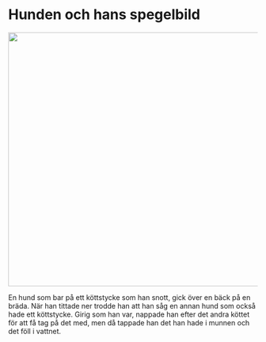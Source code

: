 # Hunden och hans spegelbild

<img src="img/avif/03.avif" width="512">

En hund som bar på ett köttstycke som han snott, gick över en bäck på en bräda. När han tittade ner trodde han att han såg en annan hund som också hade ett köttstycke. Girig som han var, nappade han efter det andra köttet för att få tag på det med, men då tappade han det han hade i munnen och det föll i vattnet.